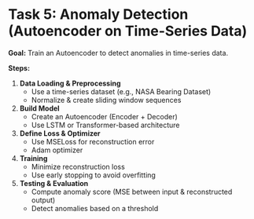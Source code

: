 
# Task 5: Anomaly Detection (Autoencoder on Time-Series Data)

**Goal:** Train an Autoencoder to detect anomalies in time-series data.

**Steps:**
1. **Data Loading & Preprocessing**
   - Use a time-series dataset (e.g., NASA Bearing Dataset)
   - Normalize & create sliding window sequences
2. **Build Model**
   - Create an Autoencoder (Encoder + Decoder)
   - Use LSTM or Transformer-based architecture
3. **Define Loss & Optimizer**
   - Use MSELoss for reconstruction error
   - Adam optimizer
4. **Training**
   - Minimize reconstruction loss
   - Use early stopping to avoid overfitting
5. **Testing & Evaluation**
   - Compute anomaly score (MSE between input & reconstructed output)
   - Detect anomalies based on a threshold
